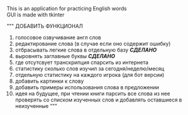 This is an application for practicing English words  
GUI is made with tkinter  

""" 
ДОБАВИТЬ ФУНКЦИОНАЛ

1. голосовое озвучивание англ слов 
2. редактирование слова (в случае если оно содержит ошибку)
3. отбрасывать легкие слова в отдельную базу ***СДЕЛАНО***
4. выровнять заглавные буквы ***СДЕЛАНО***
5. где отсутсвует транскрипция спарсить из интернета 
6. статистику сколько слов изучил за сегодня/неделю/месяц
7. отдельную статистику на каждого игрока (для бот версии)
8. добавить картинки к слову
9. добавить примеры использования слова в предложении
10. идея на будущее, при чтении книги парсить все слова 
из нее проверять со списком изученных слов
и добавлять оставшиеся в неизученные
"""